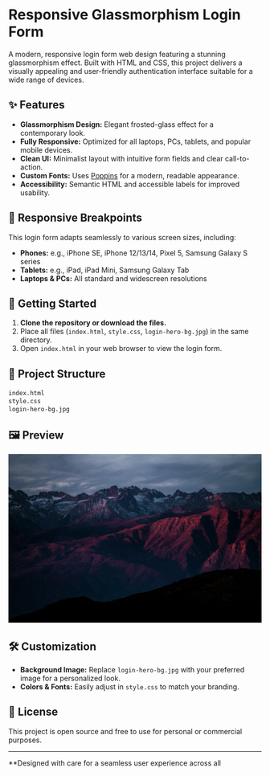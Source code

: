 # Responsive Glassmorphism Login Form

A modern, responsive login form web design featuring a stunning glassmorphism effect. Built with HTML and CSS, this project delivers a visually appealing and user-friendly authentication interface suitable for a wide range of devices.

## ✨ Features

- **Glassmorphism Design:** Elegant frosted-glass effect for a contemporary look.
- **Fully Responsive:** Optimized for all laptops, PCs, tablets, and popular mobile devices.
- **Clean UI:** Minimalist layout with intuitive form fields and clear call-to-action.
- **Custom Fonts:** Uses [Poppins](https://fonts.google.com/specimen/Poppins) for a modern, readable appearance.
- **Accessibility:** Semantic HTML and accessible labels for improved usability.

## 📱 Responsive Breakpoints

This login form adapts seamlessly to various screen sizes, including:

- **Phones:** e.g., iPhone SE, iPhone 12/13/14, Pixel 5, Samsung Galaxy S series
- **Tablets:** e.g., iPad, iPad Mini, Samsung Galaxy Tab
- **Laptops & PCs:** All standard and widescreen resolutions

## 🚀 Getting Started

1. **Clone the repository or download the files.**
2. Place all files (`index.html`, `style.css`, `login-hero-bg.jpg`) in the same directory.
3. Open `index.html` in your web browser to view the login form.

## 📂 Project Structure

```
index.html
style.css
login-hero-bg.jpg
```

## 🖼️ Preview

![Login Form Preview](login-hero-bg.jpg)

## 🛠️ Customization

- **Background Image:** Replace `login-hero-bg.jpg` with your preferred image for a personalized look.
- **Colors & Fonts:** Easily adjust in `style.css` to match your branding.

## 📄 License

This project is open source and free to use for personal or commercial purposes.

---

**Designed with care for a seamless user experience across all